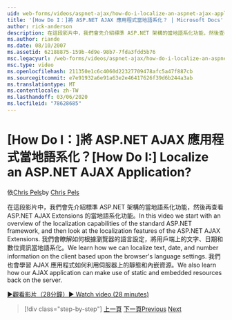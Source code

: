 ```yaml
---
uid: web-forms/videos/aspnet-ajax/how-do-i-localize-an-aspnet-ajax-application
title: '[How Do I：]將 ASP.NET AJAX 應用程式當地語系化？ | Microsoft Docs'
author: rick-anderson
description: 在這段影片中，我們會先介紹標準 ASP.NET 架構的當地語系化功能，然後查看 ... 的當地語系化功能。
ms.author: riande
ms.date: 08/10/2007
ms.assetid: 62188875-159b-4d9e-98b7-7fda3fdd5b76
msc.legacyurl: /web-forms/videos/aspnet-ajax/how-do-i-localize-an-aspnet-ajax-application
msc.type: video
ms.openlocfilehash: 211350e1c6c4060d22327709478afc5a47f887cb
ms.sourcegitcommit: e7e91932a6e91a63e2e46417626f39d6b244a3ab
ms.translationtype: MT
ms.contentlocale: zh-TW
ms.lasthandoff: 03/06/2020
ms.locfileid: "78628685"
---
```

# <a name="how-do-i-localize-an-aspnet-ajax-application"></a><span data-ttu-id="368b1-104">[How Do I：]將 ASP.NET AJAX 應用程式當地語系化？</span><span class="sxs-lookup"><span data-stu-id="368b1-104">[How Do I:] Localize an ASP.NET AJAX Application?</span></span>

<span data-ttu-id="368b1-105">依[Chris Pels](https://twitter.com/chrispels)</span><span class="sxs-lookup"><span data-stu-id="368b1-105">by [Chris Pels](https://twitter.com/chrispels)</span></span>

<span data-ttu-id="368b1-106">在這段影片中，我們會先介紹標準 ASP.NET 架構的當地語系化功能，然後再查看 ASP.NET AJAX Extensions 的當地語系化功能。</span><span class="sxs-lookup"><span data-stu-id="368b1-106">In this video we start with an overview of the localization capabilities of the standard ASP.NET framework, and then look at the localization features of the ASP.NET AJAX Extensions.</span></span> <span data-ttu-id="368b1-107">我們會瞭解如何根據瀏覽器的語言設定，將用戶端上的文字、日期和數位資訊當地語系化。</span><span class="sxs-lookup"><span data-stu-id="368b1-107">We learn how we can localize text, date, and number information on the client based upon the browser's language settings.</span></span> <span data-ttu-id="368b1-108">我們也會學習 AJAX 應用程式如何利用伺服器上的靜態和內嵌資源。</span><span class="sxs-lookup"><span data-stu-id="368b1-108">We also learn how our AJAX application can make use of static and embedded resources back on the server.</span></span>

[<span data-ttu-id="368b1-109">&#9654;觀看影片（28分鐘）</span><span class="sxs-lookup"><span data-stu-id="368b1-109">&#9654; Watch video (28 minutes)</span></span>](https://channel9.msdn.com/Blogs/ASP-NET-Site-Videos/how-do-i-localize-an-aspnet-ajax-application)

> [!div class="step-by-step"]
> <span data-ttu-id="368b1-110">[上一頁](how-do-i-implement-the-persistent-communications-pattern-with-the-updatepanel.md)
> [下一頁](how-do-i-implement-the-persistent-communications-pattern-using-web-services.md)</span><span class="sxs-lookup"><span data-stu-id="368b1-110">[Previous](how-do-i-implement-the-persistent-communications-pattern-with-the-updatepanel.md)
[Next](how-do-i-implement-the-persistent-communications-pattern-using-web-services.md)</span></span>
